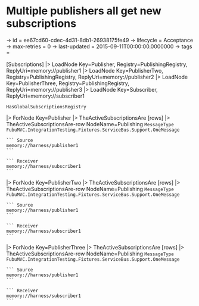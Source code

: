 # Multiple publishers all get new subscriptions

-> id = ee67cd60-cdec-4d31-8db1-26938175fe49
-> lifecycle = Acceptance
-> max-retries = 0
-> last-updated = 2015-09-11T00:00:00.0000000
-> tags = 

[Subscriptions]
|> LoadNode Key=Publisher, Registry=PublishingRegistry, ReplyUri=memory://publisher1
|> LoadNode Key=PublisherTwo, Registry=PublishingRegistry, ReplyUri=memory://publisher2
|> LoadNode Key=PublisherThree, Registry=PublishingRegistry, ReplyUri=memory://publisher3
|> LoadNode Key=Subscriber, ReplyUri=memory://subscriber1
``` Registry
HasGlobalSubscriptionsRegistry
```

|> ForNode Key=Publisher
|> TheActiveSubscriptionsAre
    [rows]
    |> TheActiveSubscriptionsAre-row NodeName=Publishing
    ``` MessageType
    FubuMVC.IntegrationTesting.Fixtures.ServiceBus.Support.OneMessage
    ```

    ``` Source
    memory://harness/publisher1
    ```

    ``` Receiver
    memory://harness/subscriber1
    ```


|> ForNode Key=PublisherTwo
|> TheActiveSubscriptionsAre
    [rows]
    |> TheActiveSubscriptionsAre-row NodeName=Publishing
    ``` MessageType
    FubuMVC.IntegrationTesting.Fixtures.ServiceBus.Support.OneMessage
    ```

    ``` Source
    memory://harness/publisher1
    ```

    ``` Receiver
    memory://harness/subscriber1
    ```


|> ForNode Key=PublisherThree
|> TheActiveSubscriptionsAre
    [rows]
    |> TheActiveSubscriptionsAre-row NodeName=Publishing
    ``` MessageType
    FubuMVC.IntegrationTesting.Fixtures.ServiceBus.Support.OneMessage
    ```

    ``` Source
    memory://harness/publisher1
    ```

    ``` Receiver
    memory://harness/subscriber1
    ```


~~~
